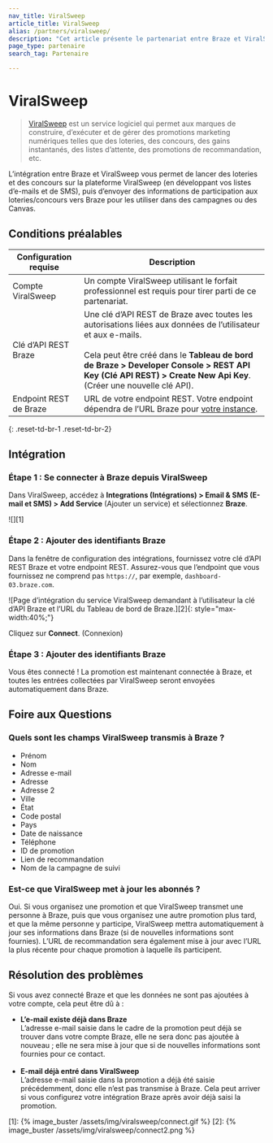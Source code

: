 ```yaml
---
nav_title: ViralSweep
article_title: ViralSweep
alias: /partners/viralsweep/
description: "Cet article présente le partenariat entre Braze et ViralSweep, un service logiciel qui permet aux marques de construire, d’exécuter et de gérer des promotions marketing numériques telles que des loteries, des concours, des gains instantanés, des listes d’attente, des promotions de recommandation, etc.  "
page_type: partenaire
search_tag: Partenaire

---
```


# ViralSweep

> [ViralSweep](https://viralsweep.com) est un service logiciel qui permet aux marques de construire, d’exécuter et de gérer des promotions marketing numériques telles que des loteries, des concours, des gains instantanés, des listes d’attente, des promotions de recommandation, etc. 

L’intégration entre Braze et ViralSweep vous permet de lancer des loteries et des concours sur la plateforme ViralSweep (en développant vos listes d’e-mails et de SMS), puis d’envoyer des informations de participation aux loteries/concours vers Braze pour les utiliser dans des campagnes ou des Canvas. 

## Conditions préalables

| Configuration requise | Description |
| ----------- | ----------- |
| Compte ViralSweep | Un compte ViralSweep utilisant le forfait professionnel est requis pour tirer parti de ce partenariat. |
| Clé d’API REST Braze | Une clé d’API REST de Braze avec toutes les autorisations liées aux données de l’utilisateur et aux e-mails. <br><br> Cela peut être créé dans le **Tableau de bord de Braze > Developer Console > REST API Key (Clé API REST) > Create New Api Key**.  (Créer une nouvelle clé API).|
|Endpoint REST de Braze | URL de votre endpoint REST. Votre endpoint dépendra de l’URL Braze pour [votre instance]({{site.baseurl}}/api/basics/#endpoints). |
{: .reset-td-br-1 .reset-td-br-2}

## Intégration

### Étape 1 : Se connecter à Braze depuis ViralSweep

Dans ViralSweep, accédez à **Integrations (Intégrations) > Email & SMS (E-mail et SMS) > Add Service** (Ajouter un service) et sélectionnez **Braze**. 

![][1]

### Étape 2 : Ajouter des identifiants Braze

Dans la fenêtre de configuration des intégrations, fournissez votre clé d’API REST Braze et votre endpoint REST. Assurez-vous que l’endpoint que vous fournissez ne comprend pas `https://`, par exemple, `dashboard-03.braze.com`. 

![Page d’intégration du service ViralSweep demandant à l’utilisateur la clé d’API Braze et l’URL du Tableau de bord de Braze.][2]{: style="max-width:40%;"}

Cliquez sur **Connect**. (Connexion)

### Étape 3 : Ajouter des identifiants Braze
Vous êtes connecté ! La promotion est maintenant connectée à Braze, et toutes les entrées collectées par ViralSweep seront envoyées automatiquement dans Braze.

## Foire aux Questions

### Quels sont les champs ViralSweep transmis à Braze ?
- Prénom
- Nom
- Adresse e-mail
- Adresse
- Adresse 2
- Ville
- État
- Code postal
- Pays
- Date de naissance
- Téléphone
- ID de promotion
- Lien de recommandation
- Nom de la campagne de suivi

### Est-ce que ViralSweep met à jour les abonnés ?
Oui. Si vous organisez une promotion et que ViralSweep transmet une personne à Braze, puis que vous organisez une autre promotion plus tard, et que la même personne y participe, ViralSweep mettra automatiquement à jour ses informations dans Braze (si de nouvelles informations sont fournies). L’URL de recommandation sera également mise à jour avec l’URL la plus récente pour chaque promotion à laquelle ils participent.

## Résolution des problèmes

Si vous avez connecté Braze et que les données ne sont pas ajoutées à votre compte, cela peut être dû à :

- **L’e-mail existe déjà dans Braze**<br>
L’adresse e-mail saisie dans le cadre de la promotion peut déjà se trouver dans votre compte Braze, elle ne sera donc pas ajoutée à nouveau ; elle ne sera mise à jour que si de nouvelles informations sont fournies pour ce contact.<br><br>
- **E-mail déjà entré dans ViralSweep**<br>
L’adresse e-mail saisie dans la promotion a déjà été saisie précédemment, donc elle n’est pas transmise à Braze. Cela peut arriver si vous configurez votre intégration Braze après avoir déjà saisi la promotion.

[1]: {% image_buster /assets/img/viralsweep/connect.gif %}
[2]: {% image_buster /assets/img/viralsweep/connect2.png %}